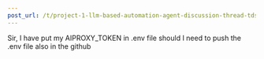 ```yaml
---
post_url: /t/project-1-llm-based-automation-agent-discussion-thread-tds-jan-2025/164277/389
---
```

Sir, I have put my AIPROXY\_TOKEN in .env file should I need to push the .env file also in the github